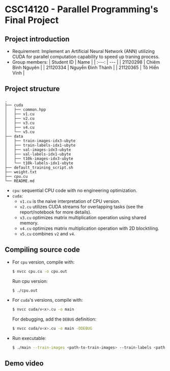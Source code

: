 # CSC14120 - Parallel Programming's Final Project

## Project introduction
- Requirement: Implement an Artificial Neural Network (ANN) utilizing CUDA for parallel computation capability to speed up traning process.
- Group members:
    | Student ID | Name |
    | :---: | --- |
    | 21120298 | Chiêm Bỉnh Nguyên |
    | 21120334 | Nguyễn Đình Thành |
    | 21120365 | Tô Hiển Vinh |

## Project structure
```
.
├── cuda
│   ├── common.hpp
│   ├── v1.cu
│   ├── v2.cu
│   ├── v3.cu
│   ├── v4.cu
│   └── v5.cu
├── data
│   ├── train-images-idx3-ubyte
│   ├── train-labels-idx1-ubyte
│   ├── val-images-idx3-ubyte
│   ├── val-labels-idx1-ubyte
│   ├── t10k-images-idx3-ubyte
│   └── t10k-labels-idx1-ubyte
├── default_training_script.sh
├── weight.txt
├── cpu.cu
└── README.md
```
- `cpu`: sequential CPU code with no engineering optimization.
- `cuda`:
  - `v1.cu` is the naive interpretation of CPU version.
  - `v2.cu` utilizes CUDA streams for overlapping tasks (see the report/notebook for more details).
  - `v3.cu` optimizes matrix multiplication operation using shared memory.
  - `v4.cu` optimizes matrix multiplication operation with 2D blocktiling.
  - `v5.cu` combines `v2` and `v4`.

## Compiling source code
- For `cpu` version, compile with:
    ```bash
    $ nvcc cpu.cu -o cpu.out
    ```
    Run cpu version:
    ```bash
    $ ./cpu.out
    ```
- For `cuda`'s versions, compile with:
    ```bash
    $ nvcc cuda/v<x>.cu -o main
    ```
    For debugging, add the `DEBUG` definition:
    ```bash
    $ nvcc cuda/v<x>.cu -o main -DDEBUG
    ```
- Run executable:
    ```bash
    $ ./main --train-images <path-to-train-images> --train-labels <path-to-train-labels> --val-images <path-to-validation-images> --val-labels <path-to-validation-labels> --save-checkpoint <path-to-save-model-weights> --num-epochs <number-of-training-epochs>
    ````

## Demo video